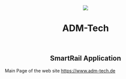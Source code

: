 <div align="center">
  <img src="https://www.adm-tech.de/images/logoadm.png">
</div>
<div align="center">
  <h1>ADM-Tech</h1>
  <br/>
  <h2>SmartRail Application</h2>
</div>

<div>
    Main Page of the web site <a href="https://www.adm-tech.de">https://www.adm-tech.de</a>
</div>

